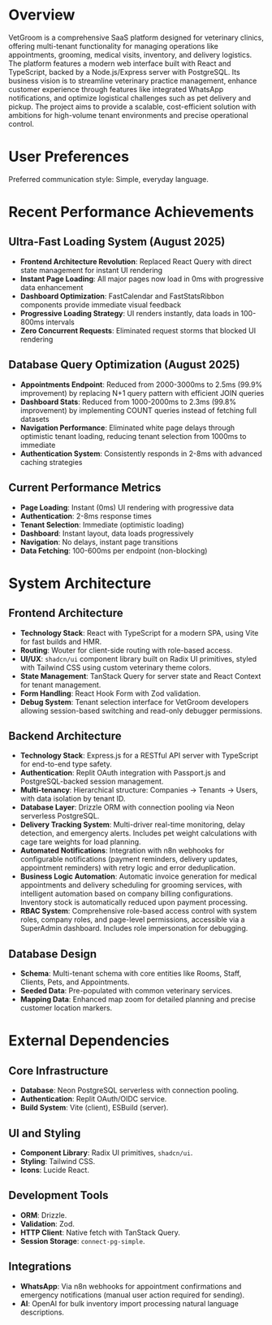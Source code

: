 # Overview

VetGroom is a comprehensive SaaS platform designed for veterinary clinics, offering multi-tenant functionality for managing operations like appointments, grooming, medical visits, inventory, and delivery logistics. The platform features a modern web interface built with React and TypeScript, backed by a Node.js/Express server with PostgreSQL. Its business vision is to streamline veterinary practice management, enhance customer experience through features like integrated WhatsApp notifications, and optimize logistical challenges such as pet delivery and pickup. The project aims to provide a scalable, cost-efficient solution with ambitions for high-volume tenant environments and precise operational control.

# User Preferences

Preferred communication style: Simple, everyday language.

# Recent Performance Achievements

## Ultra-Fast Loading System (August 2025)
- **Frontend Architecture Revolution**: Replaced React Query with direct state management for instant UI rendering
- **Instant Page Loading**: All major pages now load in 0ms with progressive data enhancement
- **Dashboard Optimization**: FastCalendar and FastStatsRibbon components provide immediate visual feedback
- **Progressive Loading Strategy**: UI renders instantly, data loads in 100-800ms intervals
- **Zero Concurrent Requests**: Eliminated request storms that blocked UI rendering

## Database Query Optimization (August 2025)
- **Appointments Endpoint**: Reduced from 2000-3000ms to 2.5ms (99.9% improvement) by replacing N+1 query pattern with efficient JOIN queries
- **Dashboard Stats**: Reduced from 1000-2000ms to 2.3ms (99.8% improvement) by implementing COUNT queries instead of fetching full datasets
- **Navigation Performance**: Eliminated white page delays through optimistic tenant loading, reducing tenant selection from 1000ms to immediate
- **Authentication System**: Consistently responds in 2-8ms with advanced caching strategies

## Current Performance Metrics
- **Page Loading**: Instant (0ms) UI rendering with progressive data
- **Authentication**: 2-8ms response times
- **Tenant Selection**: Immediate (optimistic loading)
- **Dashboard**: Instant layout, data loads progressively
- **Navigation**: No delays, instant page transitions
- **Data Fetching**: 100-600ms per endpoint (non-blocking)

# System Architecture

## Frontend Architecture
- **Technology Stack**: React with TypeScript for a modern SPA, using Vite for fast builds and HMR.
- **Routing**: Wouter for client-side routing with role-based access.
- **UI/UX**: `shadcn/ui` component library built on Radix UI primitives, styled with Tailwind CSS using custom veterinary theme colors.
- **State Management**: TanStack Query for server state and React Context for tenant management.
- **Form Handling**: React Hook Form with Zod validation.
- **Debug System**: Tenant selection interface for VetGroom developers allowing session-based switching and read-only debugger permissions.

## Backend Architecture
- **Technology Stack**: Express.js for a RESTful API server with TypeScript for end-to-end type safety.
- **Authentication**: Replit OAuth integration with Passport.js and PostgreSQL-backed session management.
- **Multi-tenancy**: Hierarchical structure: Companies → Tenants → Users, with data isolation by tenant ID.
- **Database Layer**: Drizzle ORM with connection pooling via Neon serverless PostgreSQL.
- **Delivery Tracking System**: Multi-driver real-time monitoring, delay detection, and emergency alerts. Includes pet weight calculations with cage tare weights for load planning.
- **Automated Notifications**: Integration with n8n webhooks for configurable notifications (payment reminders, delivery updates, appointment reminders) with retry logic and error deduplication.
- **Business Logic Automation**: Automatic invoice generation for medical appointments and delivery scheduling for grooming services, with intelligent automation based on company billing configurations. Inventory stock is automatically reduced upon payment processing.
- **RBAC System**: Comprehensive role-based access control with system roles, company roles, and page-level permissions, accessible via a SuperAdmin dashboard. Includes role impersonation for debugging.

## Database Design
- **Schema**: Multi-tenant schema with core entities like Rooms, Staff, Clients, Pets, and Appointments.
- **Seeded Data**: Pre-populated with common veterinary services.
- **Mapping Data**: Enhanced map zoom for detailed planning and precise customer location markers.

# External Dependencies

## Core Infrastructure
- **Database**: Neon PostgreSQL serverless with connection pooling.
- **Authentication**: Replit OAuth/OIDC service.
- **Build System**: Vite (client), ESBuild (server).

## UI and Styling
- **Component Library**: Radix UI primitives, `shadcn/ui`.
- **Styling**: Tailwind CSS.
- **Icons**: Lucide React.

## Development Tools
- **ORM**: Drizzle.
- **Validation**: Zod.
- **HTTP Client**: Native fetch with TanStack Query.
- **Session Storage**: `connect-pg-simple`.

## Integrations
- **WhatsApp**: Via n8n webhooks for appointment confirmations and emergency notifications (manual user action required for sending).
- **AI**: OpenAI for bulk inventory import processing natural language descriptions.
